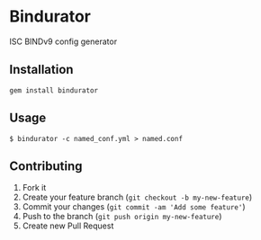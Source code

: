 # Bindurator

ISC BINDv9 config generator

## Installation

    gem install bindurator

## Usage

    $ bindurator -c named_conf.yml > named.conf

## Contributing

1. Fork it
2. Create your feature branch (`git checkout -b my-new-feature`)
3. Commit your changes (`git commit -am 'Add some feature'`)
4. Push to the branch (`git push origin my-new-feature`)
5. Create new Pull Request

